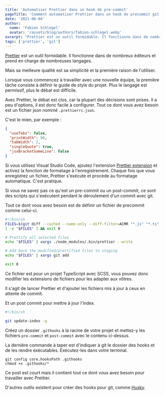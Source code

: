 ```yaml
---
title: 'Automatiser Prettier dans un hook de pre-commit'
pageTitle: 'Comment automatiser Prettier dans un hook de precommit git'
date: '2021-06-04'
author:
  name: 'Fabien Schlegel'
  avatar: '/assets/blog/authors/fabien-schlegel.webp'
excerpt: "Prettier est un outil formidable. Il fonctionne dans de nombreux éditeurs et prend en charge de nombreuses langues. Son fonctionnement sans configuration est la première raison de l'utiliser."
tags: ['prettier', 'git']
---
```


[Prettier](https://prettier.io/) est un outil formidable. Il fonctionne dans de nombreux éditeurs et prend en charge de nombreuses langages.

Mais sa meilleure qualité est sa simplicité et la première raison de l'utiliser.

Lorsque vous commencez à travailler avec une nouvelle équipe, la première tâche consiste à définir le guide de style du projet. Plus le langage est permissif, plus le débat est difficile.

Avec Prettier, le débat est clos, car la plupart des décisions sont prises. Il a peu d'options, il est donc facile à configurer. Tout ce dont vous avez besoin est un fichier json nommé `.prettierrc.json`.

C'est le mien, par exemple :

```json
{
  "useTabs": false,
  "printWidth": 90,
  "tabWidth": 2,
  "singleQuote": true,
  "jsxBracketSameLine": false
}
```

Si vous utilisez Visual Studio Code, ajoutez l'extension [Prettier extension](https://marketplace.visualstudio.com/items?itemName=esbenp.prettier-vscode) et activez la fonction de formatage à l'enregistrement. Chaque fois que vous enregistrez un fichier, Prettier s'exécute et procède au formatage automatique. C'est pratique.

Si vous ne savez pas ce qu'est un pre-commit ou un post-commit, ce sont des scripts qui s'exécutent pendant le déroulement d'un commit avec git.

Tout ce dont vous avez besoin est de définir un fichier de precommit comme celui-ci.

```bash
#!/bin/sh
FILES=$(git diff --cached --name-only --diff-filter=ACMR "*.js" "*.ts" "*.tsx" "*.scss" | sed 's| |\\ |g')
[ -z "$FILES" ] && exit 0

# Prettify all selected files
echo "$FILES" | xargs ./node_modules/.bin/prettier --write

# Add back the modified/prettified files to staging
echo "$FILES" | xargs git add

exit 0
```

Ce fichier est pour un projet TypeScript avec SCSS, vous pouvez donc modifier les extensions de fichiers pour les adapter aux vôtres.

Il s'agit de lancer Prettier et d'ajouter les fichiers mis à jour à ceux en attente de commit.

Et un post commit pour mettre à jour l'index.

```bash
#!/bin/sh

git update-index -g
```

Créez un dossier `.githooks` à la racine de votre projet et mettez-y les fichiers `pre-commit` et `post-commit` avec le contenu ci-dessus.

La dernière commande à taper est d'indiquer à git le dossier des hooks et de les rendre exécutables. Exécutez-les dans votre terminal.

```shell
git config core.hooksPath .githooks
chmod +x .githooks/*
```

Ce post est court mais il contient tout ce dont vous avez besoin pour travailler avec Prettier.

D'autres outils existent pour créer des hooks pour git, comme [Husky](https://typicode.github.io/husky/#/).
